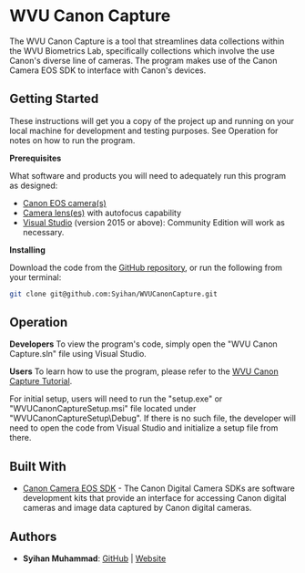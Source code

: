 # WVU Canon Capture

The WVU Canon Capture is a tool that streamlines data collections within the WVU Biometrics Lab, specifically collections which involve the use Canon's diverse line of cameras. The program makes use of the Canon Camera EOS SDK to interface with Canon's devices.

## Getting Started

These instructions will get you a copy of the project up and running on your local machine for development and testing purposes. See Operation for notes on how to run the program.

**Prerequisites**

What software and products you will need to adequately run this program as designed:
- [Canon EOS camera(s)](https://www.usa.canon.com/internet/portal/us/home/products/list/cameras/eos-dslr-and-mirrorless-cameras)
- [Camera lens(es)](https://shop.usa.canon.com/shop/en/catalog/lenses-flashes/all-lenses) with autofocus capability
- [Visual Studio](https://visualstudio.microsoft.com/) (version 2015 or above): Community Edition will work as necessary.

**Installing**

Download the code from the [GitHub repository](https://github.com/Syihan/WVUCanonCapture), or run the following from your terminal:
```bash
git clone git@github.com:Syihan/WVUCanonCapture.git 
```


## Operation

**Developers**
To view the program's code, simply open the "WVU Canon Capture.sln" file using Visual Studio.

**Users**
To learn how to use the program, please refer to the [WVU Canon Capture Tutorial](https://www.youtube.com/watch?v=LFlkMwXPtEU).

For initial setup, users will need to run the "setup.exe" or "WVUCanonCaptureSetup.msi" file located under "WVUCanonCaptureSetup\Debug". If there is no such file, the developer will need to open the code from Visual Studio and initialize a setup file from there.

## Built With

- [Canon Camera EOS SDK](https://www.developersupport.canon.com/content/canon-digital-camera-software-developers-kit-general-information) - The Canon Digital Camera SDKs are software development kits that provide an interface for accessing Canon digital cameras and image data captured by Canon digital cameras.

## Authors

- **Syihan Muhammad**: [GitHub](https://github.com/Syihan) | [Website](http://syihan.com)
